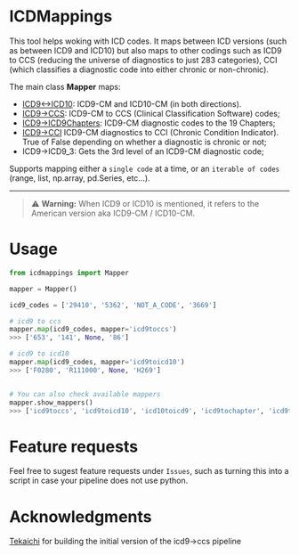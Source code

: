 # ICDMappings

This tool helps woking with ICD codes. It maps between ICD versions (such as between ICD9 and ICD10) but also maps to other codings such as ICD9 to CCS (reducing the universe of diagnostics to just 283 categories), CCI (which classifies a diagnostic code into either chronic or non-chronic).

The main class **Mapper** maps:
- [ICD9<->ICD10](https://www.nber.org/research/data/icd-9-cm-and-icd-10-cm-and-icd-10-pcs-crosswalk-or-general-equivalence-mappings): ICD9-CM and ICD10-CM (in both directions).
- [ICD9->CCS](): ICD9-CM to CCS (Clinical Classification Software) codes;
- [ICD9->ICD9Chapters](https://icd.codes/icd9cm): ICD9-CM diagnostic codes to the 19 Chapters;
- [ICD9->CCI](https://www.hcup-us.ahrq.gov/toolssoftware/chronic/chronic.jsp) ICD9-CM diagnostics to CCI (Chronic Condition Indicator). True of False depending on whether a diagnostic is chronic or not;
- ICD9->ICD9_3: Gets the 3rd level of an ICD9-CM diagnostic code;


Supports mapping either a `single code` at a time, or an `iterable of codes` (range, list, np.array, pd.Series, etc...).

----

> :warning: **Warning:** When ICD9 or ICD10 is mentioned, it refers to the American version aka ICD9-CM / ICD10-CM.

# Usage

```python
from icdmappings import Mapper

mapper = Mapper()

icd9_codes = ['29410', '5362', 'NOT_A_CODE', '3669']

# icd9 to ccs
mapper.map(icd9_codes, mapper='icd9toccs')
>>> ['653', '141', None, '86']

# icd9 to icd10
mapper.map(icd9_codes, mapper='icd9toicd10')
>>> ['F0280', 'R111000', None, 'H269']


# You can also check available mappers
mapper.show_mappers()
>>> ['icd9toccs', 'icd9toicd10', 'icd10toicd9', 'icd9tochapter', 'icd9tolevel3', 'icd9tocci']
```

# Feature requests

Feel free to sugest feature requests under `Issues`, such as turning this into a script in case your pipeline does not use python.


# Acknowledgments

[Tekaichi](https://github.com/Tekaichi) for building the initial version of the icd9->ccs pipeline
